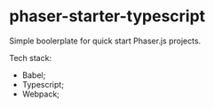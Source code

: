 # phaser-starter-typescript

Simple boolerplate for quick start Phaser.js projects.

Tech stack:
- Babel;
- Typescript;
- Webpack;
